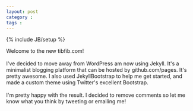 ```yaml
---
layout: post
category : 
tags :
---
```

{% include JB/setup %}

Welcome to the new tibfib.com!<br/><br/>
I've decided to move away from WordPress am now using Jekyll. It's a minimalist blogging platform that can be hosted by github.com/pages. It's pretty awesome. I also used JekyllBootstrap to help me get started, and made a custom theme using Twitter's excellent Bootstrap.<br/><br/>
I'm pretty happy with the result. I decided to remove comments so let me know what you think by tweeting or emailing me!
